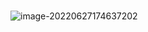 # 

![image-20220627174637202](https://pictures-for-typora.oss-cn-beijing.aliyuncs.com/typora_imageimage-20220627174637202.png)